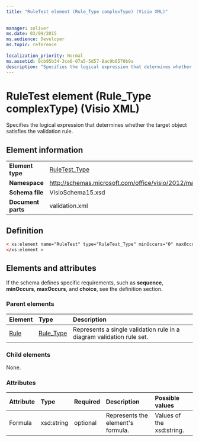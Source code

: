 ```yaml
---
title: "RuleTest element (Rule_Type complexType) (Visio XML)"
 
 
manager: soliver
ms.date: 03/09/2015
ms.audience: Developer
ms.topic: reference
 
localization_priority: Normal
ms.assetid: 0cb95b34-3ce0-07a5-5d57-8ac9b0570b9a
description: "Specifies the logical expression that determines whether the target object satisfies the validation rule."
---
```


# RuleTest element (Rule_Type complexType) (Visio XML)

Specifies the logical expression that determines whether the target object satisfies the validation rule.
  
## Element information

|||
|:-----|:-----|
|**Element type** <br/> |[RuleTest_Type](ruletest_type-complextypevisio-xml.md) <br/> |
|**Namespace** <br/> |http://schemas.microsoft.com/office/visio/2012/main  <br/> |
|**Schema file** <br/> |VisioSchema15.xsd  <br/> |
|**Document parts** <br/> |validation.xml  <br/> |
   
## Definition

```XML
< xs:element name="RuleTest" type="RuleTest_Type" minOccurs="0" maxOccurs="1" >
</xs:element >
```

## Elements and attributes

If the schema defines specific requirements, such as **sequence**, **minOccurs**, **maxOccurs**, and **choice**, see the definition section. 
  
### Parent elements

|**Element**|**Type**|**Description**|
|:-----|:-----|:-----|
|[Rule](rule-element-ruleset_type-complextypevisio-xml.md) <br/> |[Rule_Type](rule_type-complextypevisio-xml.md) <br/> |Represents a single validation rule in a diagram validation rule set.  <br/> |
   
### Child elements

None.
  
### Attributes

|**Attribute**|**Type**|**Required**|**Description**|**Possible values**|
|:-----|:-----|:-----|:-----|:-----|
|Formula  <br/> |xsd:string  <br/> |optional  <br/> |Represents the element's formula.  <br/> |Values of the xsd:string.  <br/> |
   

